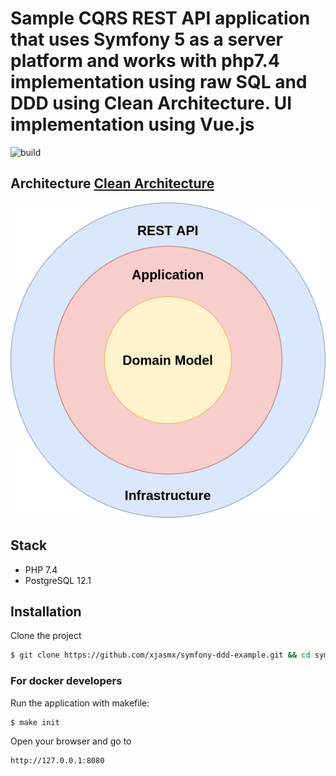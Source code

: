 Sample CQRS REST API application that uses Symfony 5 as a server platform and works with php7.4 implementation using raw SQL and DDD using Clean Architecture. UI implementation using Vue.js
=====================

![build](https://github.com/xjasmx/symfony-ddd-example/workflows/ci/badge.svg?branch=master)

## Architecture [Clean Architecture](http://blog.cleancoder.com/uncle-bob/2012/08/13/the-clean-architecture.html)

![projects_dependencies](docs/clean_architecture.png)

## Stack

- PHP 7.4
- PostgreSQL 12.1

## Installation

Clone the project
```bash
$ git clone https://github.com/xjasmx/symfony-ddd-example.git && cd symfony-ddd-example
```

### For docker developers
Run the application with makefile:

```bash
$ make init
```

Open your browser and go to
```bash
http://127.0.0.1:8080
```
